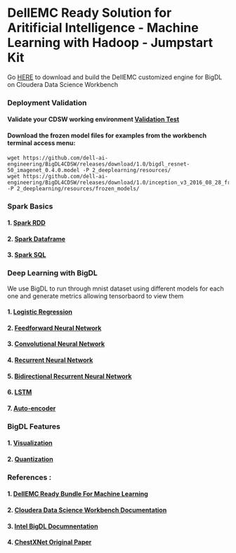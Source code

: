 # DellEMC Ready Solution for Aritificial Intelligence - Machine Learning with Hadoop - Jumpstart Kit
Go [HERE](https://github.com/dell-ai-engineering/bigdlengine4cdsw) to download and build the DellEMC customized engine for BigDL on Cloudera Data Science Workbench
### Deployment Validation
#### Validate your CDSW working environment [Validation Test](validate_infrastruture.py)
#### Download the frozen model files for examples from the workbench terminal access menu:
```
wget https://github.com/dell-ai-engineering/BigDL4CDSW/releases/download/1.0/bigdl_resnet-50_imagenet_0.4.0.model -P 2_deeplearning/resources/
wget https://github.com/dell-ai-engineering/BigDL4CDSW/releases/download/1.0/inception_v3_2016_08_28_frozen.pb -P 2_deeplearning/resources/frozen_models/
```

### Spark Basics
#### 1. [Spark RDD](./1_sparkbasics/1_rdd.py)
#### 2. [Spark Dataframe](./1_sparkbasics/2_dataframe.py)
#### 3. [Spark SQL](./1_sparkbasics/3_spark_sql.py)

### Deep Learning with BigDL
We use BigDL to run through mnist dataset using different models for each one and generate metrics allowing tensorbaord to view them
#### 1. [Logistic Regression](./2_deeplearning/lr_mnist.py) 
#### 2. [Feedforward Neural Network](./2_deeplearning/deep_feed_forward_mnist.py )
#### 3. [Convolutional Neural Network](./2_deeplearning/cnn_mnist.py )
#### 4. [Recurrent Neural Network](./2_deeplearning/rnn_mnist.py)
#### 5. [Bidirectional Recurrent Neural Network](./2_deeplearning/birnn_mnist.py)
#### 6. [LSTM](./2_deeplearning/lstm_mnist.py)
#### 7. [Auto-encoder](./2_deeplearning/autoencoder_mnist.py)

### BigDL Features
#### 1. [Visualization](./3_bigdlfeatures/visualization.py)
#### 2. [Quantization](./3_bigdlfeatures/quantization.py)

### References :
#### 1. [DellEMC Ready Bundle For Machine Learning ](https://www.dellemc.com/en-us/solutions/data-analytics/machine-learning/index.htm )
#### 2. [Cloudera Data Science Workbench Documentation ](https://www.cloudera.com/documentation/data-science-workbench/latest.html )
#### 3. [Intel BigDL Documnentation ](https://bigdl-project.github.io/0.5.0/)
#### 4. [ChestXNet Original Paper ](https://stanfordmlgroup.github.io/projects/chexnet/)






